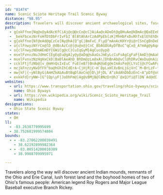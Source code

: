 ```yaml
---
id: "81474"
name: Scenic Scioto Heritage Trail Scenic Byway
distance: "98.95"
description: Travelers will discover ancient archaeological sites, fascinating historical homes, beautiful scenery, and more on the Scenic Scioto Heritage Trail Scenic Byway.
path:
  - g{okFfne{Nq@x@yAdAcKfCiAj@c@@cCo@cC}AiAa@cADeDt@gBHuAe@kBmAc@QaEEeBWmBo@aF_D_Ag@i@OcQGoAe@iDgBu@Q_EGsDk@cHk@yBa@aDmA_Aq@e@u@sBsFiAmE_@}@kCcD{A}A_@Ms@JwGxCmAXeAK}Ak@}BmB]Kk@Hi@l@_@r@e@tAe@~B_@v@{DnBeAPo@?iAGcDq@iBVoBS}EiCaEgCcAe@cBY}FYaFVcD?sCQmIeCy@i@oAqAeBaAgBu@qAU{@EsE^sASyAq@s@EiAD}Dr@u@DcD_@eEBu@Ou@s@c@oAg@kDaBaHi@qA}CuFcAy@iCmAYWiAgBoAmEiBeCiAaAmEeBu@e@m@{@_@eAsA{B}EcGmB}AgKsEaLkAgGEu@KmA{@iAwAsA_Dy@mAkJuEoJ_C}DaC{@KwBVeAXuBfAu@?aA_@_FuDw@c@kB_@qH_@{Dk@uAc@iDsBsCwAwCSKLM~AY`AoQwMeBa@qFw@}G{BkAu@kBiF_Gy^aBmGyEcVi@yAW_@sIsHoAaByCmHgAaHe@mBkGiSi@mAiEwHyBuEu@y@}Bw@a@[oDgGsDeBcB{A}AkA_EyBwH_A
  - _bekFbcezNrFxHfDtDbFrIvFbI`BlBtAhArCzAdPpEb[zK|MhHbFxDvRhTxElEhEhDdKzJhBvAjMfIjLfIjElDvW|UdSnMrGrDjFlDfMxFjG`CfM`HjHzF|J|IlOjJhKjFvAdAbOvMdQhNlSnVhFdH|Q`[bDjGrBzE~DzNzJnUbAnC~D~OlA`Fp@nEnHxi@TxClB`h@KzFoBde@q@lGs@~DcR`i@cY|q@eO~`@gE`IoBrE{Kj[{@pCiAlFg@rDo@fIaCc@y@HeBO_Bs@i@a@iBeAwBy@y@y@uAsDeFuG{AeCYu@e@_CQmEBsAUiC}Gy`@[cBc@kAw@i@_AGgCvBiBfAyE`@k@VaCrBU^]lAaA`F]p@y@ROAyAw@]EaAPeAd@kDzBq@r@c@r@m@~AsCxF}@fCo@jCKt@HvHI|B_@lC_@jAi@|@i@d@c@Ly@@qD[s@Fq@^_IlGoCzAi@t@Of@_@lDu@lEEx@^zC~ArEb@~BHdAKfAMPo@LkFGiBH{@v@]l@Mb@Az@Hj@Xt@dDxFHdAKd@SXQJmCq@wB?oBr@eAfASpA?tGKxDMjA}CbIq@hFW`Au@t@mC^o@Tm@^yCrCsGvM}C`Ja@f@}ApAq@~@_@zB]p@g@^sBr@uAReAE{@PiBxAiBlBsEjCwAfA_KnLeBfBsB~AwCbBaBlAsDbGwAxAcB~@cB?u@JiAdA}CxA_FrCcEzDeBlAyJrFsAJsAEiKgAiACg@HaDtByD`BsCaBsDeBsDs@eCuAaFeC}AgBmIqEkF{DiCgCgFeCgFsC}BmBcE_CyAyAiBsAkJoEmDoAu@C}@T}ErE{Ar@aGlBmD|Bi@FqKW}CjAqF\iEfAwDj@iDfAyC~Ay@tA_AhAaDzB_Bz@wAh@_EzB_BjA{EnF_GrC}Al@uHnA}EfA}J^eDXq@VgHzEcBf@kJrAkM|AyALcDQ_ADmD~@qBFmFdBiGJqFKgDJuAK}Ca@_EiAcD_@kFO_BWmCu@yDc@
  - g{okFfne{Nf@eAd@gCzCe[Ny@hA{Q^gC|BmFxC_F\y@^mAnAcKHYr@i@rCSnCgBnDeDv@_Ar@}ADq@@mD[yK?aB|@qEZoC^eFCiBkBeMiAuEgAgGeBgGUgD[_CaDsLMaAUmEW{KqCqa@LuKpBsMr@gHMoAxAo\RcB`AeDdAmGXaFj@yD~BoH|EySf@yAnAcCvFeHbByAhBmAhJaEdBmAxAwAhAmB~AyEvAiF~DaLbAwBtAmBbAaAbCqAfF_ChAs@lF{FRa@Rw@@aAUsFCeBHsATy@bCeEjEiJ~AsDfGiPrCsGbCuHbC{IlAkF|@{I\mHLcPeBsLkB}HE_CJ_B`Kw^`EcNdAgCrUge@`DaIv@wAfGaFbMmGtRgNhDaB~FeDv@s@`CmDx@yAbAaC~@mEX_E`@qYHqAf@sBnCgHrCqQbBgGfI}VzEcN`@wBfAgCz@qAzAaAlAa@tF{@xAg@d@[r@}@d@mAzB{IR_B\oLOsDoBuUIaC?mBHyBn@yErDoM
  - o{clFnwyzNYrCo@lD_@dBcAzCc@|@u@x@}CnC_BbAGOUAyDfBoC^qCx@_A?mAg@yAqAmIiL_@Ym@?sCr@iADu@YcAs@eB_Cw@GOF[d@gAbEoAnB{@z@kHxDmFdBgGvCyAZqDZ{@`@i@d@cBlCwCnAu@f@o@z@kC~GmApA{EzDc@Lk@AuJkF_AEsDP}@d@{KpM]x@P|FS`AgG`FeAfAgHrJIp@DnEn@lFBx@Op@_A`CiAxEw@lBuEfJy@vAqAtAq@\w@HmDGy@F{@Vs@j@SxA?dBb@`IjAnHNjBBvDKjBOd@}@dAgExC_DrAYd@CTf@`RHvONjBj@f@vDpA|EJfEf@R\V`AXzB?v@Oz@u@pBm@fAyEjGiAx@gE~AcBz@sClCiAJi@K_A_Au@eByAgFs@sAc@a@gFeC}FgDYG[DOb@DXrBlJTdBo@tGHdD_@rEsBdE_AlCi@lE}@hDy@vBmCfF{AlCcFzGsCxCuA~@qJl@eC?kM_BgG?uE[_@Q{BgDcCmCi@gB_BkHm@iEY}@iDmEoMuNeB_DqDoIU{@QeBGcA?uCHgBbAyGDk@Mm@yGeCuMgHKMMg@sAkA_ASiBTc@Go@pCcAjKmIuAkPqDc@AmGrBoGxAuEx@{Fj@wIbBmG~By@h@mB`Bu@XwB?oAMm@Wq@_@cBaBqByA_AWuE^aIlF_@JcAEgEyAaD_@{QrAy@h@i@`AeAnHc@lB_@t@sDlDoH|NcN|RaUv]Yz@_AlI]|AoCzEUR}EdBaIxGcD`B_BPqBYcA@uAd@iBtAy@Py@A{A]mCVgCz@oAv@_@l@y@dCs@f@e@JcB?wBQiBiH_AsJc@aBgH_OsCwGeByCiB_FgAgB_@WsEeByDUgBk@i@a@e@}@y@aEc@y@iDmE_EaEgAk@aJmCaGmC_@e@Uy@O_AUkESs@cE}JcAqAuAgA{@Ye@CmGv@sDLo@E_@_@yAiIaBgGEeABeATgA\y@~A{Bn@_CBeAQw@sCwIaAkGSa@cASwFi@qLh@cCSy@]oAyAkAgBuB_EoBaCgAkCkB{I[s@WQu@EcCDiB^SEHMXoHrCqa@NYTG`KQ\G^]Ns@hBaNbBuKhA{FjLqa@d@_Ah@e@vFaCr@GfGXx@KlJaCrACzLfCbe@`LxARhDPrCQlCg@dA_@vC{AxBiBvEgGfIqLxAwA`Ag@jA]lEOtARvBfAbAfA|CpE~B`ChBvAlG|DpAn@z@Rj@FfBGbBk@nAeAnAsB~I_RfCmErF_IpLsN|CsCnBuAhJ{EhAWl@?x@Pv@ZI_@sAcCu@qBKsAFyAh@kAfGuGb@y@Dm@YeBsGoXsCuKOoA?yAtBqN|@eId@}GJuDAsLI{EwA}Ng@yHD}NHsB^cDfBiKjCwN?eBoCsMOgAIkA?aEHaAT}@|D}K^mBd@au@[_CDsDbAaFnBsIcFad@i@aMYsEOuFe@mGOy@q@mByHiSi@kBs@oEqBgPWmC?eAXuC^_AxSq^|D{DjJyGt@fCr@~DT`CrAtFdGdKh@^pBn@tEt@~Bl@lHf@vHjCdAt@`AhAlE|HtAfA|DbBzWzC`CDfDm@tNsFrASpe@Yz@WnAm@vJ{G`A}@Zk@R}@rBgK~@}DdCcGpB{DbD_G~AeCrBmBnBwAf@[bDkAx@m@pIiLlHeHrEgDjGmCnA_AfDmEvCaDdAcBt@gBf@oDdBRnA@hO{@nB_@`FyAjGaCnDsCn@ObDO~AY~MmEXDTNl@dBn@|@
  - o{clFnwyzNDmAEmDY{GWiCg@cC}CuIqGyM}AgCuc@yp@
  - mselFvnvzNuJdHeC{EgEqEu@gA]y@y@aDq@sAaGsJmEyLcCuFsAgCgFaF{AmD}@mAaF_DsD_DiAmAiBeDcAmAmB_A}KaDwGkCiAMuQe@gBa@sC}AcAMoD?cCYuLeDiDeAmAo@u@o@qAmBq@_BWaA[yCC_BbAor@?}EK}GOaDYmDy@yFcBoGoBuF_@wBGuAF}AZoG?yASmB_@}AiCiIYsAO}AcB{o@NiCjBeH`@cCf@qH@sJYgF_AqJYkJYyBaAoFMaBEeBNaDT_BvCyHnBiGXqAbAmHn@oJbBuNHgNJyF~@{KRc@
  - mselFvnvzNzHqHxCkD|BaDlAeAhD_BhDm@zLe@xA\|DhBnAb@vCl@hDRvCWxDu@nAi@`DgBbBo@pJ_@vDk@dE]|DJxBV`Dr@xE~AvBd@dA?|CYxAq@xBsB^k@r@sBNmAXmQ_@uKc@sGa@uE}@sGy@{DmAgEeA_C}ByC{CaFuH{NcAmC_AyDYuBEyEt@oPNyF\oBn@}@~OoNvEgDbFmE~B_BvBs@xAQnBLbCp@zKxD|EjA`G`AhC^zJv@fI`@bBKbASdBm@|A_AnByAhAkA~@{Ab@iAh@mBfF}VrE}Kb@qBJuCUmME_`@FmBLsAb@yBpLmi@n@yBvD{IxAmGn@mB|C{GvAmC~MaTfDmHbG}KlBqE|@sD|@cF`CiSb@wEx@wQh@oGr@mBfGsId@kAXeB@gAGs@yA{Ja@}AyAoDWqA]uCWsEWeBy@iDa@_E]qG?iQOmB_AgDkDgJiHiNyAyC]mAa@wBy@qIwAyIa@wLNeKGqTbAeJ^}B
  - ccklFtjfzNb@]v_@mHnQsIxEuC`FuE[eB?}BnAqK@aEg@eImAsFe@{LYsC{@cFCwAFg@|@wBfUyf@p@YfC}BtIqGpJgItNeUvG{Rd@mAfFsGh@{@fFyO~@oAjKkLzFyD`JcJdBgC|EmKbBeGhAiFbBsFX_B`AwQVqAhA_Dp@uAvBaDxDmEvQgOpA{AlDmGvBmF\kAz@gG\gAvL{Rl@s@p@wAbAmAlHuGbF_EjRcNf@g@RvCHj@tBjHlFfVx@|CXdCDzCK|JYpC{@lDiG|RkCxL?lAZdDXvGhA~I?z@KxAe@rCC|A^fBfC~E`BlE\bC^xGZzBjHdNXz@J|@?zAe@zHHv@X^rFdAdKKRnDd@~Dn@Xh@zHJj@Jj@dD`BbCb@tIhFxAdBZn@dAjBl@x@`@XlA^v@j@fHfJtBxBpLvNbAdBZ`AlAvFHLRDZ]lB{CrEmE`C_GjAoBbB_Gd@gDRk@~AkCvD}JXaA`@sCr@eBbAmAn@c@|BiApDeA|@e@pBqBnFuAr@e@x@_BHA
  - mcjkFnzzyNvDfFh^ba@hGhIhCdErA~CjHjRjC~H`DpLxHlXvBnLjGjVrC`M~BrLzF~^~@zEhBfHn@fBlAvEhDbLnNr_@lDtGrD~FvIfK
  - mw{kF|{~yNlByG|AmHZkAbAuBtBqDlAoCn@}D\}FjDL`A^zAdAhDbDzEnC~A^pDf@xCzApG~F|EzGjA|BrAhAzAxBdAfA~B~AbDxClFdDhBl@fIdB`Bt@|HpHn@jArBpEfDpErG~DrC`DbAlCHd@DtA[lF]pAe@x@Cj@DXxGlIjAfBjAzBpDdIfDzFjMfPnAnCbDdJbBbGlCvUHjBJ`RH|DlCb[bBzO~@tJTfA^h@h@TbI|BtKbKxO`J~@d@rAXfCJnQeEn@_@rBuBhBcAbAUbCOrDuB|CGhBy@r@e@Nk@?g@S}@_AeB?YN_@XGdA?hAYvCeBvHoFt@QrBGf@QtCkCzNoPfFcC|Cq@|FuCtIeJpJ}Kn@iAlB}G|AkHjCuI|CiNxBgIlAgHnCuJlF}YhAmFrB{Ln@{BbAeCzF{IpAyA`BmCfCkCzA_C~AiDdAmEhAcD~CaFnDwEbIsNtOeZpC_IvCuJfKkRrAeBrCwEfBaBdDuBrDyFpF{J~C_L
  - exkkFd}ryNW~[G^{Qp\yF|JoDhFm@|Ag@vBMjB@lBNzDr@hJ`@xQJfi@TlDN`Ad@dC|@zCnAbCdAzA|A~AxAjAfDxA~@Nz`@`O|BrAfA|@tBfCtRrX
websites:
  - url: https://www.transportation.ohio.gov/traveling/ohio-byways/scioto-heritage-trail
    name: Ohio Byways
  - url: https://en.wikipedia.org/wiki/Scenic_Scioto_Heritage_Trail
    name: Wikipedia
designations:
  - Ohio State Scenic Byway
states:
  - OH
ll:
  - -83.2638779995699
  - 38.752681999574804
bounds:
  - - -83.27062200030491
    - 38.62192899982364
  - - -83.00514200010309
    - 38.9988709995971

---
```


Travelers along the way will discover ancient Indian mounds, remnants of the Ohio and Erie Canal, lush forest land and the boyhood homes of two of Ohio's famous people: American legend Roy Rogers and Major League Baseball executive Branch Rickey.
